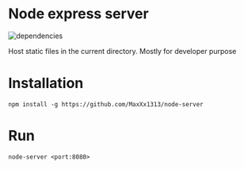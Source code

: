 
Node express server
========================

![dependencies](https://david-dm.org/MaxXx1313/node-server.svg)

Host static files in the current directory. Mostly for developer purpose

Installation
============
`npm install -g https://github.com/MaxXx1313/node-server`

Run
===
`node-server <port:8080>`
